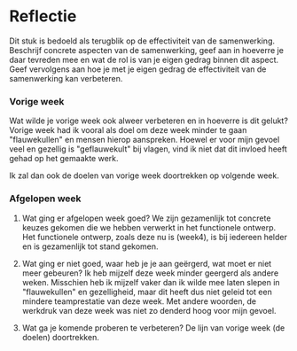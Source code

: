 Reflectie
==========

Dit stuk is bedoeld als terugblik op de effectiviteit van de samenwerking.
Beschrijf concrete aspecten van de samenwerking, geef aan in hoeverre je daar tevreden mee en wat de rol is
 van je eigen gedrag binnen dit aspect. Geef vervolgens aan hoe je met je eigen gedrag de effectiviteit van 
 de samenwerking kan verbeteren.
 

### Vorige week
Wat wilde je vorige week ook alweer verbeteren en in hoeverre is dit gelukt? 
Vorige week had ik vooral als doel om deze week minder te gaan "flauwekullen" en mensen hierop aanspreken. Hoewel er voor mijn gevoel veel en gezellig is "geflauwekult" bij vlagen, vind ik niet dat dit invloed heeft gehad op het gemaakte werk.

Ik zal dan ook de doelen van vorige week doortrekken op volgende week.

### Afgelopen week

1. Wat ging er afgelopen week goed?
We zijn gezamenlijk tot concrete keuzes gekomen die we hebben verwerkt in het functionele ontwerp. Het functionele ontwerp, zoals deze nu is (week4), is bij iedereen helder en is gezamenlijk tot stand gekomen.

2. Wat ging er niet goed, waar heb je je aan geërgerd, wat moet er niet meer gebeuren?
Ik heb mijzelf deze week minder geergerd als andere weken. Misschien heb ik mijzelf vaker dan ik wilde mee laten slepen in "flauwekullen" en gezelligheid, maar dit heeft dus niet geleid tot een mindere teamprestatie van deze week. Met andere woorden, de werkdruk van deze week was niet zo denderd hoog voor mijn gevoel.
 
3. Wat ga je komende proberen te verbeteren?
De lijn van vorige week (de doelen) doortrekken.


